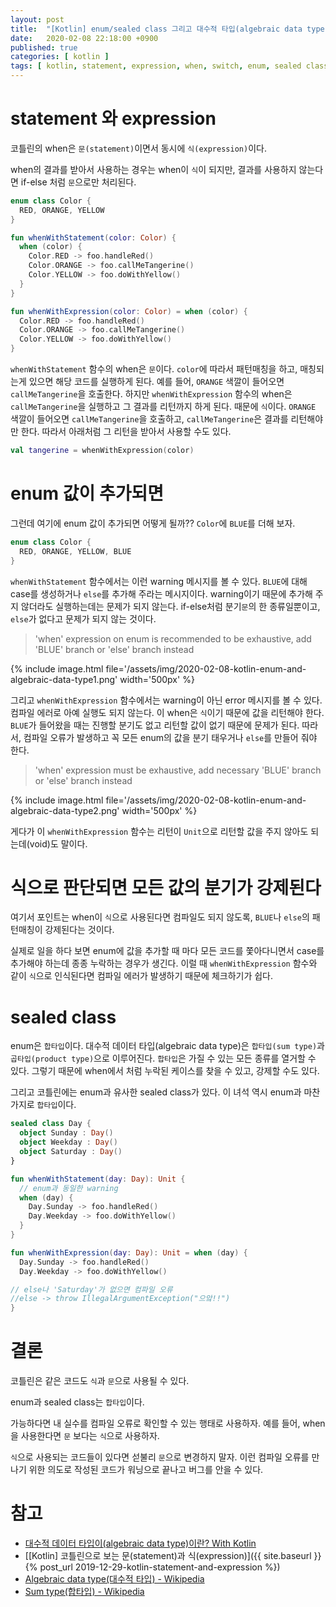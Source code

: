 ```yaml
---
layout: post
title:  "[Kotlin] enum/sealed class 그리고 대수적 타입(algebraic data type)"
date:   2020-02-08 22:18:00 +0900
published: true
categories: [ kotlin ]
tags: [ kotlin, statement, expression, when, switch, enum, sealed class, sum type, product type ]
---
```


# statement 와 expression

코틀린의 when은 `문(statement)`이면서 동시에 `식(expression)`이다.

when의 결과를 받아서 사용하는 경우는 when이 `식`이 되지만, 결과를 사용하지 않는다면 if-else 처럼 `문`으로만 처리된다.

```kotlin
enum class Color {
  RED, ORANGE, YELLOW
}

fun whenWithStatement(color: Color) {
  when (color) {
    Color.RED -> foo.handleRed()
    Color.ORANGE -> foo.callMeTangerine()
    Color.YELLOW -> foo.doWithYellow()
  }
}

fun whenWithExpression(color: Color) = when (color) {
  Color.RED -> foo.handleRed()
  Color.ORANGE -> foo.callMeTangerine()
  Color.YELLOW -> foo.doWithYellow()
}
```

`whenWithStatement` 함수의 when은 `문`이다. `color`에 따라서 패턴매칭을 하고, 매칭되는게 있으면 해당 코드를 실행하게 된다. 예를 들어, `ORANGE` 색깔이 들어오면 `callMeTangerine`을 호출한다. 하지만 `whenWithExpression` 함수의 when은 `callMeTangerine`을 실행하고 그 결과를 리턴까지 하게 된다. 때문에 `식`이다. `ORANGE` 색깔이 들어오면 `callMeTangerine`을 호출하고, `callMeTangerine`은 결과를 리턴해야만 한다. 따라서 아래처럼 그 리턴을 받아서 사용할 수도 있다.

```kotlin
val tangerine = whenWithExpression(color)
```


# enum 값이 추가되면

그런데 여기에 enum 값이 추가되면 어떻게 될까?? `Color`에 `BLUE`를 더해 보자.

```kotlin
enum class Color {
  RED, ORANGE, YELLOW, BLUE
}
```

`whenWithStatement` 함수에서는 이런 warning 메시지를 볼 수 있다. `BLUE`에 대해 case를 생성하거나 `else`를 추가해 주라는 메시지이다. warning이기 때문에 추가해 주지 않더라도 실행하는데는 문제가 되지 않는다. if-else처럼 분기`문`의 한 종류일뿐이고, `else`가 없다고 문제가 되지 않는 것이다.

> 'when' expression on enum is recommended to be exhaustive, add 'BLUE' branch or 'else' branch instead

{% include image.html file='/assets/img/2020-02-08-kotlin-enum-and-algebraic-data-type1.png' width='500px' %}

그리고 `whenWithExpression` 함수에서는 warning이 아닌 error 메시지를 볼 수 있다. 컴파일 에러로 아예 실행도 되지 않는다. 이 when은 `식`이기 때문에 값을 리턴해야 한다. `BLUE`가 들어왔을 때는 진행할 분기도 없고 리턴할 값이 없기 때문에 문제가 된다. 따라서, 컴파일 오류가 발생하고 꼭 모든 enum의 값을 분기 태우거나 `else`를 만들어 줘야 한다.

> 'when' expression must be exhaustive, add necessary 'BLUE' branch or 'else' branch instead

{% include image.html file='/assets/img/2020-02-08-kotlin-enum-and-algebraic-data-type2.png' width='500px' %}

게다가 이 `whenWithExpression` 함수는 리턴이 `Unit`으로 리턴할 값을 주지 않아도 되는데(void)도 말이다.


# 식으로 판단되면 모든 값의 분기가 강제된다

여기서 포인트는 when이 `식`으로 사용된다면 컴파일도 되지 않도록, `BLUE`나 `else`의 패턴매칭이 강제된다는 것이다.

실제로 일을 하다 보면 enum에 값을 추가할 때 마다 모든 코드를 쫓아다니면서 case를 추가해야 하는데 종종 누락하는 경우가 생긴다. 이럴 때 `whenWithExpression` 함수와 같이 `식`으로 인식된다면 컴파일 에러가 발생하기 때문에 체크하기가 쉽다.


# sealed class

enum은 `합타입`이다. 대수적 데이터 타입(algebraic data type)은 `합타입(sum type)`과 `곱타입(product type)`으로 이루어진다. `합타입`은 가질 수 있는 모든 종류를 열거할 수 있다. 그렇기 때문에 when에서 처럼 누락된 케이스를 찾을 수 있고, 강제할 수도 있다.

그리고 코틀린에는 enum과 유사한 sealed class가 있다. 이 녀석 역시 enum과 마찬가지로 `합타입`이다.

```kotlin
sealed class Day {
  object Sunday : Day()
  object Weekday : Day()
  object Saturday : Day()
}

fun whenWithStatement(day: Day): Unit {
  // enum과 동일한 warning
  when (day) {
    Day.Sunday -> foo.handleRed()
    Day.Weekday -> foo.doWithYellow()
  }
}

fun whenWithExpression(day: Day): Unit = when (day) {
  Day.Sunday -> foo.handleRed()
  Day.Weekday -> foo.doWithYellow()

// else나 'Saturday'가 없으면 컴파일 오류
//else -> throw IllegalArgumentException("으앜!!")
}
```


# 결론

코틀린은 같은 코드도 `식`과 `문`으로 사용될 수 있다.

enum과 sealed class는 `합타입`이다.

가능하다면 내 실수를 컴파일 오류로 확인할 수 있는 행태로 사용하자. 예를 들어, when을 사용한다면 `문` 보다는 `식`으로 사용하자.

`식`으로 사용되는 코드들이 있다면 섣불리 `문`으로 변경하지 말자. 이런 컴파일 오류를 만나기 위한 의도로 작성된 코드가 워닝으로 끝나고 버그를 안을 수 있다.


# 참고

- [대수적 데이터 타입이(algebraic data type)이란? With Kotlin](https://medium.com/@lazysoul/%EB%8C%80%EC%88%98%EC%A0%81-%EB%8D%B0%EC%9D%B4%ED%84%B0-%ED%83%80%EC%9E%85%EC%9D%B4-algebraic-data-type-%EC%9D%B4%EB%9E%80-26d9e73d96b6)
- [[Kotlin] 코틀린으로 보는 문(statement)과 식(expression)]({{ site.baseurl }}{% post_url 2019-12-29-kotlin-statement-and-expression %})
- [Algebraic data type(대수적 타입) - Wikipedia](https://en.wikipedia.org/wiki/Algebraic_data_type)
- [Sum type(합타입) - Wikipedia](https://en.wikipedia.org/wiki/Sum_type)
